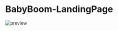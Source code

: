 # BabyBoom-LandingPage

![preview](https://user-images.githubusercontent.com/89276826/227831032-7f053ff6-03f9-4d24-99a3-28a9012589d5.png)
